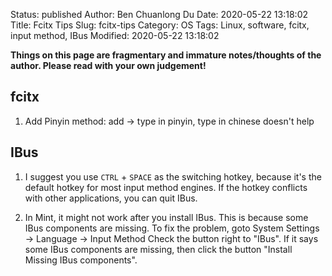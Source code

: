 Status: published
Author: Ben Chuanlong Du
Date: 2020-05-22 13:18:02
Title: Fcitx Tips
Slug: fcitx-tips
Category: OS
Tags: Linux, software, fcitx, input method, IBus
Modified: 2020-05-22 13:18:02

**Things on this page are fragmentary and immature notes/thoughts of the author. 
Please read with your own judgement!**
 
## fcitx

1. Add Pinyin method: add -> type in pinyin, type in chinese doesn't help 

## IBus

1. I suggest you use `CTRL` + `SPACE` as the switching hotkey,
    because it's the default hotkey for most input method engines.
    If the hotkey conflicts with other applications,
    you can quit IBus.

2. In Mint, it might not work after you install IBus.
    This is because some IBus components are missing.
    To fix the problem,
    goto System Settings -> Language -> Input Method
    Check the button right to "IBus". 
    If it says some IBus components are missing,
    then click the button "Install Missing IBus components".


